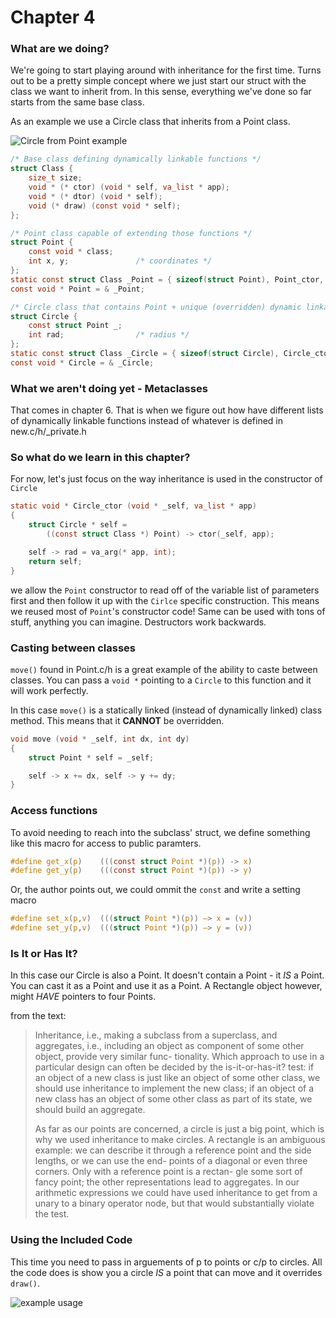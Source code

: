 # Chapter 4

### What are we doing?

We're going to start playing around with inheritance for the first time. Turns out to be a pretty simple concept where we just start our struct with the class we want to inherit from. In this sense, everything we've done so far starts from the same base class.

As an example we use a Circle class that inherits from a Point class.

![Circle from Point example](http://i.imgur.com/mUTurmt.png)

```C
/* Base class defining dynamically linkable functions */
struct Class {
	size_t size;
	void * (* ctor) (void * self, va_list * app);
	void * (* dtor) (void * self);
	void (* draw) (const void * self);
};

/* Point class capable of extending those functions */
struct Point {
	const void * class;
	int x, y;				/* coordinates */
};
static const struct Class _Point = { sizeof(struct Point), Point_ctor, 0, Point_draw };
const void * Point = & _Point;

/* Circle class that contains Point + unique (overridden) dynamic linkage and extra data */
struct Circle {
    const struct Point _;
    int rad;                /* radius */
};
static const struct Class _Circle = { sizeof(struct Circle), Circle_ctor, 0, Circle_draw };
const void * Circle = & _Circle;
```

### What we aren't doing yet - Metaclasses

That comes in chapter 6. That is when we figure out how have different lists of dynamically linkable functions instead of whatever is defined in new.c/h/_private.h

### So what do we learn in this chapter?

For now, let's just focus on the way inheritance is used in the constructor of `Circle`

```C
static void * Circle_ctor (void * _self, va_list * app)
{
	struct Circle * self =
		((const struct Class *) Point) -> ctor(_self, app);

	self -> rad = va_arg(* app, int);
	return self;
}
```

we allow the `Point` constructor to read off of the variable list of parameters first and then follow it up with the `Cirlce` specific construction. This means we reused most of `Point`'s constructor code! Same can be used with tons of stuff, anything you can imagine. Destructors work backwards.

### Casting between classes

`move()` found in Point.c/h is a great example of the ability to caste between classes. You can pass a `void *` pointing to a `Circle` to this function and it will work perfectly.  

In this case `move()` is a statically linked (instead of dynamically linked) class method. This means that it **CANNOT** be overridden.

```C
void move (void * _self, int dx, int dy)
{
	struct Point * self = _self;

	self -> x += dx, self -> y += dy;
}
```

### Access functions

To avoid needing to reach into the subclass' struct, we define something like this macro for access to public paramters.

```C
#define	get_x(p)	(((const struct Point *)(p)) -> x)
#define	get_y(p)	(((const struct Point *)(p)) -> y)
```

Or, the author points out, we could ommit the `const` and write a setting macro

```C
#define set_x(p,v)  (((struct Point *)(p)) —> x = (v))
#define set_y(p,v)  (((struct Point *)(p)) —> y = (v))
```

### Is It or Has It?

In this case our Circle is also a Point. It doesn't contain a Point - it *IS* a Point. You can cast it as a Point and use it as a Point. A Rectangle object however, might *HAVE* pointers to four Points.

from the text:

>Inheritance, i.e., making a subclass from a superclass, and aggregates, i.e.,
including an object as component of some other object, provide very similar func-
tionality. Which approach to use in a particular design can often be decided by the
is-it-or-has-it? test: if an object of a new class is just like an object of some other
class, we should use inheritance to implement the new class; if an object of a new
class has an object of some other class as part of its state, we should build an
aggregate.
>
>As far as our points are concerned, a circle is just a big point, which is why we
used inheritance to make circles. A rectangle is an ambiguous example: we can
describe it through a reference point and the side lengths, or we can use the end-
points of a diagonal or even three corners. Only with a reference point is a rectan-
gle some sort of fancy point; the other representations lead to aggregates. In our
arithmetic expressions we could have used inheritance to get from a unary to a
binary operator node, but that would substantially violate the test.

### Using the Included Code

This time you need to pass in arguements of p to points or c/p to circles. All the code does is show you a circle *IS* a point that can move and it overrides `draw()`.

![example usage](http://i.imgur.com/8R7LLRy.png)

